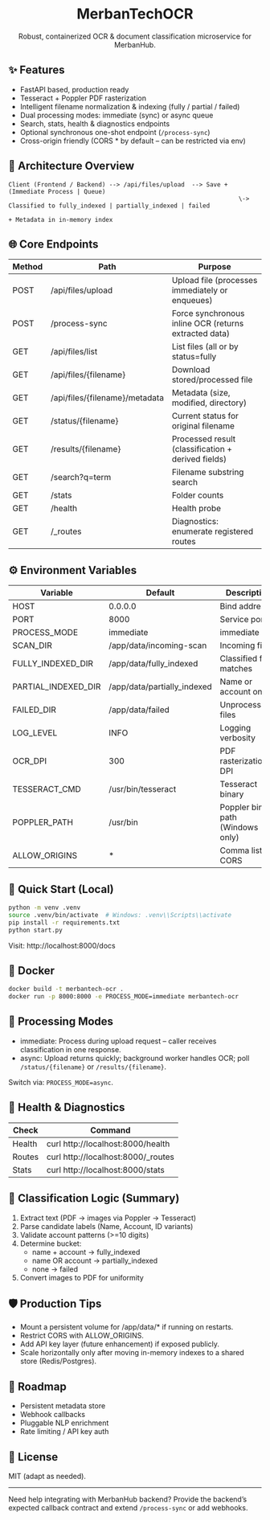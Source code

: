 <div align="center">

# MerbanTechOCR

Robust, containerized OCR & document classification microservice for MerbanHub.

</div>

## ✨ Features

- FastAPI based, production ready
- Tesseract + Poppler PDF rasterization
- Intelligent filename normalization & indexing (fully / partial / failed)
- Dual processing modes: immediate (sync) or async queue
- Search, stats, health & diagnostics endpoints
- Optional synchronous one-shot endpoint (`/process-sync`)
- Cross-origin friendly (CORS * by default – can be restricted via env)

## 🧱 Architecture Overview

```
Client (Frontend / Backend) --> /api/files/upload  --> Save + (Immediate Process | Queue)
																\-> Classified to fully_indexed | partially_indexed | failed
																	  + Metadata in in-memory index
```

## 🌐 Core Endpoints

| Method | Path | Purpose |
|--------|------|---------|
| POST | /api/files/upload | Upload file (processes immediately or enqueues) |
| POST | /process-sync | Force synchronous inline OCR (returns extracted data) |
| GET | /api/files/list | List files (all or by status=fully|partial|failed|scan) |
| GET | /api/files/{filename} | Download stored/processed file |
| GET | /api/files/{filename}/metadata | Metadata (size, modified, directory) |
| GET | /status/{filename} | Current status for original filename |
| GET | /results/{filename} | Processed result (classification + derived fields) |
| GET | /search?q=term | Filename substring search |
| GET | /stats | Folder counts |
| GET | /health | Health probe |
| GET | /_routes | Diagnostics: enumerate registered routes |

## ⚙️ Environment Variables

| Variable | Default | Description |
|----------|---------|-------------|
| HOST | 0.0.0.0 | Bind address |
| PORT | 8000 | Service port |
| PROCESS_MODE | immediate | immediate | async |
| SCAN_DIR | /app/data/incoming-scan | Incoming files |
| FULLY_INDEXED_DIR | /app/data/fully_indexed | Classified full matches |
| PARTIAL_INDEXED_DIR | /app/data/partially_indexed | Name or account only |
| FAILED_DIR | /app/data/failed | Unprocessable files |
| LOG_LEVEL | INFO | Logging verbosity |
| OCR_DPI | 300 | PDF rasterization DPI |
| TESSERACT_CMD | /usr/bin/tesseract | Tesseract binary |
| POPPLER_PATH | /usr/bin | Poppler bin path (Windows only) |
| ALLOW_ORIGINS | * | Comma list for CORS |

## 🚀 Quick Start (Local)

```bash
python -m venv .venv
source .venv/bin/activate  # Windows: .venv\\Scripts\\activate
pip install -r requirements.txt
python start.py
```

Visit: http://localhost:8000/docs

## 🐳 Docker

```bash
docker build -t merbantech-ocr .
docker run -p 8000:8000 -e PROCESS_MODE=immediate merbantech-ocr
```

## 🔄 Processing Modes

- immediate: Process during upload request – caller receives classification in one response.
- async: Upload returns quickly; background worker handles OCR; poll `/status/{filename}` or `/results/{filename}`.

Switch via: `PROCESS_MODE=async`.

## 🧪 Health & Diagnostics

| Check | Command |
|-------|---------|
| Health | curl http://localhost:8000/health |
| Routes | curl http://localhost:8000/_routes |
| Stats | curl http://localhost:8000/stats |

## 🧬 Classification Logic (Summary)

1. Extract text (PDF → images via Poppler → Tesseract)
2. Parse candidate labels (Name, Account, ID variants)
3. Validate account patterns (>=10 digits)
4. Determine bucket:
	- name + account → fully_indexed
	- name OR account → partially_indexed
	- none → failed
5. Convert images to PDF for uniformity

## 🛡️ Production Tips

- Mount a persistent volume for /app/data/* if running on restarts.
- Restrict CORS with ALLOW_ORIGINS.
- Add API key layer (future enhancement) if exposed publicly.
- Scale horizontally only after moving in-memory indexes to a shared store (Redis/Postgres).

## 📌 Roadmap

- Persistent metadata store
- Webhook callbacks
- Pluggable NLP enrichment
- Rate limiting / API key auth

## 📄 License

MIT (adapt as needed).

---

Need help integrating with MerbanHub backend? Provide the backend’s expected callback contract and extend `/process-sync` or add webhooks.
